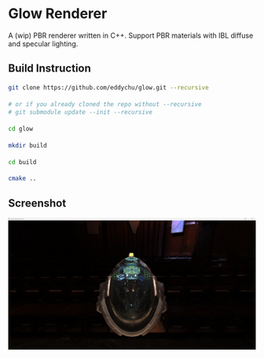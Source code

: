 # Glow Renderer

A (wip) PBR renderer written in C++. Support PBR materials with IBL diffuse and specular lighting.

## Build Instruction

```bash
git clone https://github.com/eddychu/glow.git --recursive

# or if you already cloned the repo without --recursive
# git submodule update --init --recursive

cd glow

mkdir build

cd build

cmake ..

```

## Screenshot

![Screenshot](screenshot.png)
